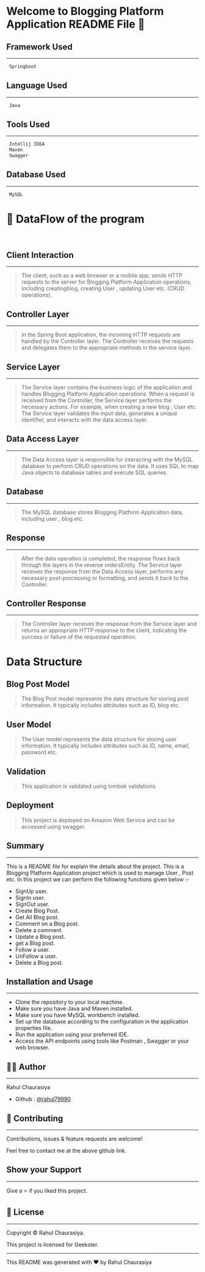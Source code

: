 # Welcome to Blogging Platform Application README File :wave:


## Framework Used
___
```bash
 Springboot
```

## Language Used
___
```bash
 Java
```

## Tools Used
___
```bash
 Intellij IDEA
 Maven
 Swagger
```
## Database Used
___
```bash
 MySQL
```

# :office: DataFlow of the program 
<br>

## Client Interaction
___
> The client, such as a web browser or a mobile app, sends HTTP requests to the server for Blogging Platform Application operations, including creatingblog, creating User , updating User etc. (CRUD operations).

## Controller Layer
___
> In the Spring Boot application, the incoming HTTP requests are handled by the Controller layer. The Controller receives the requests and delegates them to the appropriate methods in the service layer.

## Service Layer
___
> The Service layer contains the business logic of the application and handles Blogging Platform Application operations. When a request is received from the Controller, the Service layer performs the necessary actions. For example, when creating a new blog , User  etc. The Service layer validates the input data, generates a unique identifier, and interacts with the data access layer.

## Data Access Layer
___
> The Data Access layer is responsible for interacting with the MySQL database to perform CRUD operations on the data. It uses SQL to map Java objects to database tables and execute SQL queries.

## Database
___
> The MySQL database stores Blogging Platform Application data, including  user , blog etc.

## Response
___
> After the data operation is completed, the response flows back through the layers in the reverse ordersEntity. The Service layer receives the response from the Data Access layer, performs any necessary post-processing or formatting, and sends it back to the Controller.

## Controller Response
___
> The Controller layer receives the response from the Service layer and returns an appropriate HTTP response to the client, indicating the success or failure of the requested operation.




# Data Structure


## Blog Post Model
> The Blog Post model represents the data structure for storing post information. It typically includes attributes such as ID, blog etc.

## User Model
> The User model represents the data structure for storing user information. It typically includes attributes such as ID, name, email, password etc.

## Validation 
> This application is validated using lombok validations.

## Deployment
> This project is deployed on Amazon Web Service and can be accessed using swagger.

## Summary
___
This is a README file for explain the details about the project. This is a Blogging Platform Application project which is used to manage User , Post etc. In this project we can perform the following functions given below :-

* SignUp user.
* SignIn user.
* SignOut user.
* Create Blog Post.
* Get All Blog post.
* Comment on a Blog post.
* Delete a comment.
* Update a Blog post.
* get a Blog post.
* Follow a user.
* UnFollow a user.
* Delete a Blog post.

## Installation and Usage
___
* Clone the repository to your local machine.
* Make sure you have Java and Maven installed.
* Make sure you have MySQL workbench installed.
* Set up the database according to the configuration in the application properties file.
* Run the application using your preferred IDE.
* Access the API endpoints using tools like Postman , Swagger or your web browser.

## :frowning_man: Author
___
Rahul Chaurasiya
* Github : [@rahul79990](https://github.com/rahul79990/Assignments)


## :handshake: Contributing
___
Contributions, issues & feature requests are  welcome!

Feel free to contact me at the above github link.

## Show your Support
___
Give a :star: if you liked this project.

## :memo: License
___
Copyright :copyright: Rahul Chaurasiya.

This project is licensed for Geekster.

___
This README was generated with :heart: by Rahul Chaurasiya